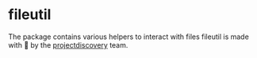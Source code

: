 # fileutil
The package contains various helpers to interact with files
fileutil is made with 🖤 by the [projectdiscovery](https://projectdiscovery.io) team.